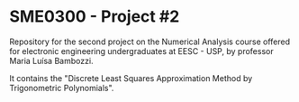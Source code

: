 # SME0300 - Project #2

Repository for the second project on the Numerical Analysis course offered for electronic engineering undergraduates at EESC - USP, by professor Maria Luísa Bambozzi.

It contains the "Discrete Least Squares Approximation Method by Trigonometric Polynomials".
